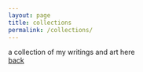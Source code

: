 ```yaml
---
layout: page
title: collections
permalink: /collections/
---
```


a collection of my writings and art here <br>
[back](http://rinivarg.github.io/about/)<br>
